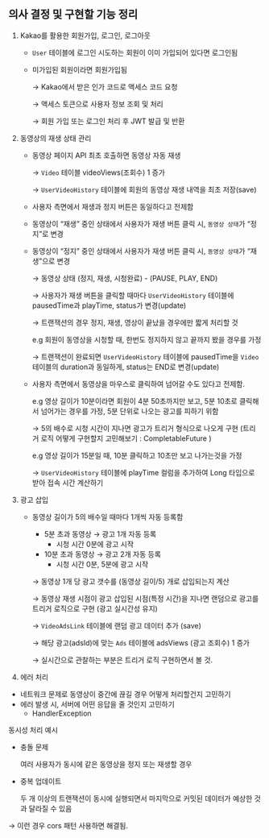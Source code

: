 ## 의사 결정 및 구현할 기능 정리
1. Kakao를 활용한 회원가입, 로그인, 로그아웃 
   - `User` 테이블에 로그인 시도하는 회원이 이미 가입되어 있다면 로그인됨
   - 미가입된 회원이라면 회원가입됨

     → Kakao에서 받은 인가 코드로 액세스 코드 요청

     → 액세스 토큰으로 사용자 정보 조회 및 처리

     → 회원 가입 또는 로그인 처리 후 JWT 발급 및 반환
   
2. 동영상의 재생 상태 관리
    - 동영상 페이지 API 최초 호출하면 동영상 자동 재생

      → `Video` 테이블 videoViews(조회수) 1 증가

      → `UserVideoHistory` 테이블에 회원의 동영상 재생 내역을 최초 저장(save)

    - 사용자 측면에서 재생과 정지 버튼은 동일하다고 전제함
    - 동영상이 “재생” 중인 상태에서 사용자가 재생 버튼 클릭 시, `동영상 상태`가 “정지”로 변경
    - 동영상이 “정지” 중인 상태에서 사용자가 재생 버튼 클릭 시, `동영상 상태`가 “재생”으로 변경

      → 동영상 상태 (정지, 재생, 시청완료) - (PAUSE, PLAY, END)

      → 사용자가 재생 버튼을 클릭할 때마다 `UserVideoHistory` 테이블에 pausedTime과 playTime, status가 변경(update)

      → 트랜잭션의 경우 정지, 재생, 영상이 끝났을 경우에만 짧게 처리할 것

      e.g 회원이 동영상을 시청할 때, 한번도 정지하지 않고 끝까지 봤을 경우를 가정

      → 트랜잭션이 완료되면 `UserVideoHistory` 테이블에 pausedTime을 `Video` 테이블의 duration과 동일하게, status는 END로 변경(update)


    -  사용자 측면에서 동영상을 마우스로 클릭하여 넘어갈 수도 있다고 전제함.
        
        e.g 영상 길이가 10분이라면 회원이 4분 50초까지만 보고, 5분 10초로 클릭해서 넘어가는 경우를 가정, 5분 단위로 나오는 광고를 피하기 위함
        
        → 5의 배수로 시청 시간이 지나면 광고가 트리거 형식으로 나오게 구현 (트리거 로직 어떻게 구현할지 고민해보기 : CompletableFuture )
        
        e.g 영상 길이가 15분일 때, 10분 클릭하고 10초만 보고 나가는것을 가정
        
        → `UserVideoHistory` 테이블에 playTime 컬럼을 추가하여 Long 타입으로 받아 접속 시간 계산하기

3. 광고 삽입
    - 동영상 길이가 5의 배수일 때마다 1개씩 자동 등록함
        - 5분 초과 동영상 → 광고 1개 자동 등록
            - 시청 시간 0분에 광고 시작
        - 10분 초과 동영상 → 광고 2개 자동 등록
            - 시청 시간 0분, 5분에 광고 시작

      → 동영상 1개 당 광고 갯수를 (동영상 길이/5) 개로 삽입되는지 계산

      → 동영상 재생 시점이 광고 삽입된 시점(특정 시간)을 지나면 랜덤으로 광고를 트리거 로직으로 구현 (광고 실시간성 유지)

      → `VideoAdsLink` 테이블에 랜덤 광고 데이터 추가 (save)

      → 해당 광고(adsId)에 맞는 `Ads` 테이블에 adsViews (광고 조회수) 1 증가

      → 실시간으로 관찰하는 부분은 트리거 로직 구현하면서 볼 것.


4. 에러 처리
- 네트워크 문제로 동영상이 중간에 끊길 경우 어떻게 처리할건지 고민하기
- 에러 발생 시, 서버에 어떤 응답을 줄 것인지 고민하기
    - HandlerException

동시성 처리 예시

- 충돌 문제

  여러 사용자가 동시에 같은 동영상을 정지 또는 재생할 경우

- 중복 업데이트

  두 개 이상의 트랜잭션이 동시에 실행되면서 마지막으로 커밋된 데이터가 예상한 것과 달라질 수 있음


→ 이런 경우 cors 패턴 사용하면 해결됨.